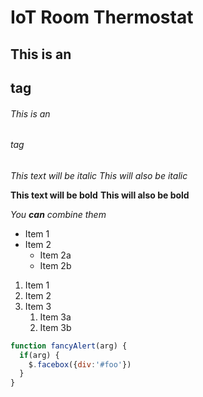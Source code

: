 # IoT Room Thermostat
## This is an <h2> tag
###### This is an <h6> tag
*This text will be italic*
_This will also be italic_

**This text will be bold**
__This will also be bold__

_You **can** combine them_

* Item 1
* Item 2
  * Item 2a
  * Item 2b
  
  
1. Item 1
1. Item 2
1. Item 3
   1. Item 3a
   1. Item 3b
   
```javascript
function fancyAlert(arg) {
  if(arg) {
    $.facebox({div:'#foo'})
  }
}
```

